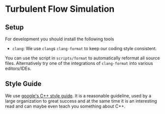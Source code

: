 # Turbulent Flow Simulation

## Setup

For development you should install the following tools

* `clang`: We use `clang`s `clang-format` to keep our coding style consistent.

You can use the script in `scripts/format` to automatically reformat all source
files. Alternatively try one of the integrations of `clang-format` into various
editors/IDEs.

## Style Guide

We use
[google's C++ style guide](http://google.github.io/styleguide/cppguide.html). It
is a reasonable guideline, used by a large organization to great success and at
the same time it is an interesting read and can maybe even teach you something
about C++.
